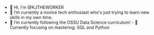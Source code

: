 - 👋 Hi, I’m @KJTHEWORKER
- 👀 I’m currently a novice tech enthusiast who's just trying to learn new skills in my own time.
- 🌱 I’m currently following the OSSU Data Science curriculum! 
      - 💞️ Currently focusing on mastering: SQL and Python



<!---
KJTHEWORKER/KJTHEWORKER is a ✨ special ✨ repository because its `README.md` (this file) appears on your GitHub profile.
You can click the Preview link to take a look at your changes.
--->
